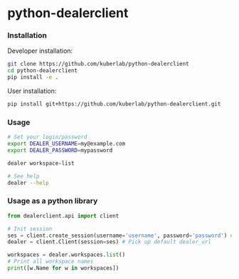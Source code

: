 # python-dealerclient

### Installation

Developer installation:

```bash
git clone https://github.com/kuberlab/python-dealerclient
cd python-dealerclient
pip install -e .
```
    
User installation:

```bash
pip install git+https://github.com/kuberlab/python-dealerclient.git
```

### Usage

```bash
# Set your login/password
export DEALER_USERNAME=my@example.com
export DEALER_PASSWORD=mypassword

dealer workspace-list

# See help
dealer --help
```

### Usage as a python library

```python
from dealerclient.api import client

# Init session
ses = client.create_session(username='username', password='password') # Pick up default base_url
dealer = client.Client(session=ses) # Pick up default dealer_url

workspaces = dealer.workspaces.list()
# Print all workspace names
print([w.Name for w in workspaces])
```
